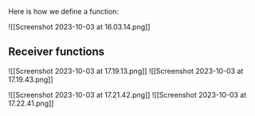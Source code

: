 Here is how we define a function:

![[Screenshot 2023-10-03 at 16.03.14.png]]

## Receiver functions
![[Screenshot 2023-10-03 at 17.19.13.png]]
![[Screenshot 2023-10-03 at 17.19.43.png]]

![[Screenshot 2023-10-03 at 17.21.42.png]]
![[Screenshot 2023-10-03 at 17.22.41.png]]

